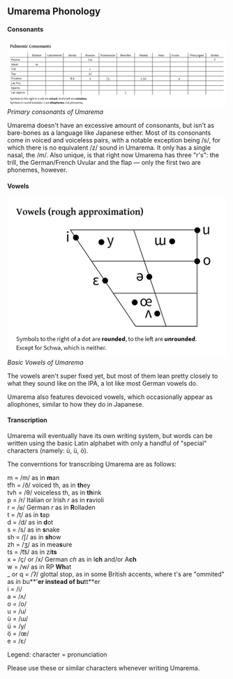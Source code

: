 ## Umarema Phonology ##


#### Consonants ####
![Consonants](https://github.com/LordSentox/umarema/blob/master/phonology/PNG/Umarema%20Consonants.png)
*Primary consonants of Umarema*

Umarema doesn't have an excessive amount of consonants, but isn't as bare-bones as a language like Japanese either. Most of its consonants come in voiced and voiceless pairs, with a notable exception being /s/, for which there is no equivalent /z/ sound in Umarema. It only has a single nasal, the /m/. Also unique, is that right now Umarema has three "r's": the trill, the German/French Uvular and the flap — only the first two are phonemes, however.

#### Vowels ####
![Vowels](https://github.com/LordSentox/umarema/blob/master/phonology/PNG/Umarema%20Vowels.png)
*Basic Vowels of Umarema*

The vowels aren't super fixed yet, but most of them lean pretty closely to what they sound like on the IPA, a lot like most German vowels do.

Umarema also features devoiced vowels, which occasionally appear as allophones, similar to how they do in Japanese.

#### Transcription ####
Umarema will eventually have its own writing system, but words can be written using the basic Latin alphabet with only a handful of "special" characters (namely: ù, ü, ö).

The converntions for transcribing Umarema are as follows:

m = /m/ as in **m**an  
tfh = /ð/ voiced th, as in **th**ey  
tvh = /θ/ voiceless th, as in **th**ink  
p = /r/ Italian or Irish *r* as in **r**avioli   
r = /ʁ/ German *r* as in **R**olladen  
t = /t/ as in **t**ap  
d = /d/ as in **d**ot  
s = /s/ as in **s**nake  
sh = /ʃ/ as in **sh**ow  
zh = /ʒ/ as in mea**s**ure  
ts = /t͡s/ as in zi**ts** 	
x = /ç/ or /x/ German *ch* as in I**ch** and/or A**ch**  
w = /w/ as in RP **Wh**at  
_ or q = /ʔ/ glottal stop, as in some British accents, where t's are "ommited" as in bu**'**er instead of bu**tt**er  
i = /i/  
a = /ʌ/  
o = /o/  
u = /u/   
ù = /ɯ/  
ü = /y/  
ö = /œ/   
e = /ɛ/  

Legend: character = pronunciation

Please use these or similar characters whenever writing Umarema.
